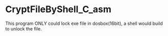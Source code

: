 # CryptFileByShell_C_asm
This program ONLY could lock exe file in dosbox(16bit), a shell would build to unlock the file.
